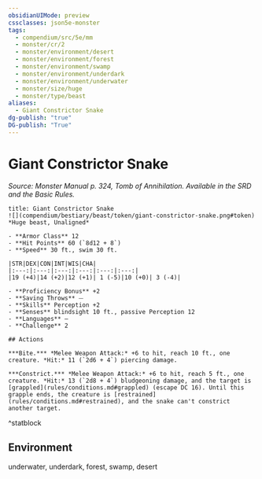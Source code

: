 ```yaml
---
obsidianUIMode: preview
cssclasses: json5e-monster
tags:
  - compendium/src/5e/mm
  - monster/cr/2
  - monster/environment/desert
  - monster/environment/forest
  - monster/environment/swamp
  - monster/environment/underdark
  - monster/environment/underwater
  - monster/size/huge
  - monster/type/beast
aliases:
  - Giant Constrictor Snake
dg-publish: "true"
DG-publish: "True"
---
```

# Giant Constrictor Snake
*Source: Monster Manual p. 324, Tomb of Annihilation. Available in the SRD and the Basic Rules.*  

```ad-statblock
title: Giant Constrictor Snake
![](compendium/bestiary/beast/token/giant-constrictor-snake.png#token)
*Huge beast, Unaligned*

- **Armor Class** 12 
- **Hit Points** 60 (`8d12 + 8`)
- **Speed** 30 ft., swim 30 ft.

|STR|DEX|CON|INT|WIS|CHA|
|:---:|:---:|:---:|:---:|:---:|:---:|
|19 (+4)|14 (+2)|12 (+1)| 1 (-5)|10 (+0)| 3 (-4)|

- **Proficiency Bonus** +2
- **Saving Throws** ⏤
- **Skills** Perception +2
- **Senses** blindsight 10 ft., passive Perception 12
- **Languages** —
- **Challenge** 2

## Actions

***Bite.*** *Melee Weapon Attack:* +6 to hit, reach 10 ft., one creature. *Hit:* 11 (`2d6 + 4`) piercing damage.

***Constrict.*** *Melee Weapon Attack:* +6 to hit, reach 5 ft., one creature. *Hit:* 13 (`2d8 + 4`) bludgeoning damage, and the target is [grappled](rules/conditions.md#grappled) (escape DC 16). Until this grapple ends, the creature is [restrained](rules/conditions.md#restrained), and the snake can't constrict another target.
```
^statblock

## Environment

underwater, underdark, forest, swamp, desert